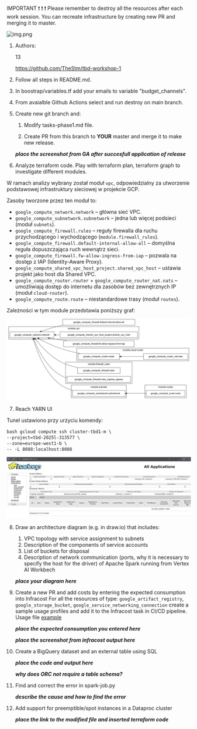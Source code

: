 IMPORTANT ❗ ❗ ❗ Please remember to destroy all the resources after each work session. You can recreate infrastructure by creating new PR and merging it to master.
  
![img.png](doc/figures/destroy.png)

1. Authors:

   13

   https://github.com/TheStm/tbd-workshop-1
   
2. Follow all steps in README.md.

3. In boostrap/variables.tf add your emails to variable "budget_channels".

4. From avaialble Github Actions select and run destroy on main branch.
   
5. Create new git branch and:
    1. Modify tasks-phase1.md file.
    
    2. Create PR from this branch to **YOUR** master and merge it to make new release. 
    
    ***place the screenshot from GA after succesfull application of release***


6. Analyze terraform code. Play with terraform plan, terraform graph to investigate different modules.

W ramach analizy wybrany został moduł `vpc`, odpowiedzialny za utworzenie podstawowej infrastruktury sieciowej w 
projekcie GCP.

Zasoby tworzone przez ten moduł to:
- `google_compute_network.network` – główna sieć VPC.
- `google_compute_subnetwork.subnetwork` – jedna lub więcej podsieci (moduł `subnets`).
- `google_compute_firewall.rules` – reguły firewalla dla ruchu przychodzącego i wychodzącego (`module.firewall_rules`).
- `google_compute_firewall.default-internal-allow-all` – domyślna reguła dopuszczająca ruch wewnątrz sieci.
- `google_compute_firewall.fw-allow-ingress-from-iap` – pozwala na dostęp z IAP (Identity-Aware Proxy).
- `google_compute_shared_vpc_host_project.shared_vpc_host` – ustawia projekt jako host dla Shared VPC.
- `google_compute_router.router` + `google_compute_router_nat.nats` – umożliwiają dostęp do internetu dla zasobów bez zewnętrznych IP (moduł `cloud-router`).
- `google_compute_route.route` – niestandardowe trasy (moduł `routes`).

Zależności w tym module przedstawia poniższy graf:

![vpc-graph.jpg](doc/figures/vpc-graph.jpg)

7. Reach YARN UI
    
Tunel ustawiono przy urzyciu komendy:
```
bash gcloud compute ssh cluster-tbd1-m \ 
--project=tbd-2025l-313577 \ 
--zone=europe-west1-b \ 
-- -L 8088:localhost:8088 
```

![yarn.jpg](doc/figures/yarn.jpg)

8. Draw an architecture diagram (e.g. in draw.io) that includes:
    1. VPC topology with service assignment to subnets
    2. Description of the components of service accounts
    3. List of buckets for disposal
    4. Description of network communication (ports, why it is necessary to specify the host for the driver) of Apache Spark running from Vertex AI Workbech
  
    ***place your diagram here***

9. Create a new PR and add costs by entering the expected consumption into Infracost
For all the resources of type: `google_artifact_registry`, `google_storage_bucket`, `google_service_networking_connection`
create a sample usage profiles and add it to the Infracost task in CI/CD pipeline. Usage file [example](https://github.com/infracost/infracost/blob/master/infracost-usage-example.yml) 

   ***place the expected consumption you entered here***

   ***place the screenshot from infracost output here***

10. Create a BigQuery dataset and an external table using SQL
    
    ***place the code and output here***
   
    ***why does ORC not require a table schema?***

11. Find and correct the error in spark-job.py

    ***describe the cause and how to find the error***

12. Add support for preemptible/spot instances in a Dataproc cluster

    ***place the link to the modified file and inserted terraform code***
    
    
